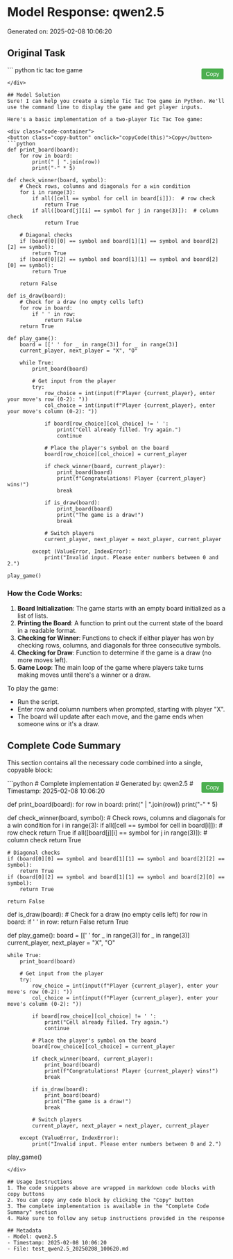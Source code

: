 # Model Response: qwen2.5
Generated on: 2025-02-08 10:06:20


<style>
.copy-button {
    position: absolute;
    top: 5px;
    right: 5px;
    padding: 5px 10px;
    background-color: #4CAF50;
    color: white;
    border: none;
    border-radius: 3px;
    cursor: pointer;
    z-index: 1;
}
.code-container {
    position: relative;
    margin: 10px 0;
}
.copy-button:hover {
    background-color: #45a049;
}
.copy-button:active {
    background-color: #3d8b40;
}
</style>

<script>
function copyCode(buttonElement) {
    const codeBlock = buttonElement.parentElement.querySelector('code');
    const range = document.createRange();
    range.selectNode(codeBlock);
    window.getSelection().removeAllRanges();
    window.getSelection().addRange(range);
    try {
        document.execCommand('copy');
        buttonElement.textContent = 'Copied!';
        setTimeout(() => {
            buttonElement.textContent = 'Copy';
        }, 2000);
    } catch(e) {
        console.error('Failed to copy text:', e);
        buttonElement.textContent = 'Failed to copy';
    }
    window.getSelection().removeAllRanges();
}
</script>


## Original Task
<div class="code-container">
<button class="copy-button" onclick="copyCode(this)">Copy</button>
```
python tic tac toe game

```
</div>

## Model Solution
Sure! I can help you create a simple Tic Tac Toe game in Python. We'll use the command line to display the game and get player inputs.

Here's a basic implementation of a two-player Tic Tac Toe game:

<div class="code-container">
<button class="copy-button" onclick="copyCode(this)">Copy</button>
```python
def print_board(board):
    for row in board:
        print(" | ".join(row))
        print("-" * 5)

def check_winner(board, symbol):
    # Check rows, columns and diagonals for a win condition
    for i in range(3):
        if all([cell == symbol for cell in board[i]]):  # row check
            return True
        if all([board[j][i] == symbol for j in range(3)]):  # column check
            return True
    
    # Diagonal checks
    if (board[0][0] == symbol and board[1][1] == symbol and board[2][2] == symbol):
        return True
    if (board[0][2] == symbol and board[1][1] == symbol and board[2][0] == symbol):
        return True
    
    return False

def is_draw(board):
    # Check for a draw (no empty cells left)
    for row in board:
        if ' ' in row:
            return False
    return True

def play_game():
    board = [[' ' for _ in range(3)] for _ in range(3)]
    current_player, next_player = "X", "O"
    
    while True:
        print_board(board)
        
        # Get input from the player
        try:
            row_choice = int(input(f"Player {current_player}, enter your move's row (0-2): "))
            col_choice = int(input(f"Player {current_player}, enter your move's column (0-2): "))
            
            if board[row_choice][col_choice] != ' ':
                print("Cell already filled. Try again.")
                continue
            
            # Place the player's symbol on the board
            board[row_choice][col_choice] = current_player
            
            if check_winner(board, current_player):
                print_board(board)
                print(f"Congratulations! Player {current_player} wins!")
                break
                
            if is_draw(board):
                print_board(board)
                print("The game is a draw!")
                break
                
            # Switch players
            current_player, next_player = next_player, current_player
        
        except (ValueError, IndexError):
            print("Invalid input. Please enter numbers between 0 and 2.")
    
play_game()
```
</div>

### How the Code Works:
1. **Board Initialization**: The game starts with an empty board initialized as a list of lists.
2. **Printing the Board**: A function to print out the current state of the board in a readable format.
3. **Checking for Winner**: Functions to check if either player has won by checking rows, columns, and diagonals for three consecutive symbols.
4. **Checking for Draw**: Function to determine if the game is a draw (no more moves left).
5. **Game Loop**: The main loop of the game where players take turns making moves until there's a winner or a draw.

To play the game:
- Run the script.
- Enter row and column numbers when prompted, starting with player "X".
- The board will update after each move, and the game ends when someone wins or it's a draw.

## Complete Code Summary
This section contains all the necessary code combined into a single, copyable block:

<div class="code-container">
<button class="copy-button" onclick="copyCode(this)">Copy</button>
```python
# Complete implementation
# Generated by: qwen2.5
# Timestamp: 2025-02-08 10:06:20

def print_board(board):
    for row in board:
        print(" | ".join(row))
        print("-" * 5)

def check_winner(board, symbol):
    # Check rows, columns and diagonals for a win condition
    for i in range(3):
        if all([cell == symbol for cell in board[i]]):  # row check
            return True
        if all([board[j][i] == symbol for j in range(3)]):  # column check
            return True
    
    # Diagonal checks
    if (board[0][0] == symbol and board[1][1] == symbol and board[2][2] == symbol):
        return True
    if (board[0][2] == symbol and board[1][1] == symbol and board[2][0] == symbol):
        return True
    
    return False

def is_draw(board):
    # Check for a draw (no empty cells left)
    for row in board:
        if ' ' in row:
            return False
    return True

def play_game():
    board = [[' ' for _ in range(3)] for _ in range(3)]
    current_player, next_player = "X", "O"
    
    while True:
        print_board(board)
        
        # Get input from the player
        try:
            row_choice = int(input(f"Player {current_player}, enter your move's row (0-2): "))
            col_choice = int(input(f"Player {current_player}, enter your move's column (0-2): "))
            
            if board[row_choice][col_choice] != ' ':
                print("Cell already filled. Try again.")
                continue
            
            # Place the player's symbol on the board
            board[row_choice][col_choice] = current_player
            
            if check_winner(board, current_player):
                print_board(board)
                print(f"Congratulations! Player {current_player} wins!")
                break
                
            if is_draw(board):
                print_board(board)
                print("The game is a draw!")
                break
                
            # Switch players
            current_player, next_player = next_player, current_player
        
        except (ValueError, IndexError):
            print("Invalid input. Please enter numbers between 0 and 2.")
    
play_game()

```
</div>

## Usage Instructions
1. The code snippets above are wrapped in markdown code blocks with copy buttons
2. You can copy any code block by clicking the "Copy" button
3. The complete implementation is available in the "Complete Code Summary" section
4. Make sure to follow any setup instructions provided in the response

## Metadata
- Model: qwen2.5
- Timestamp: 2025-02-08 10:06:20
- File: test_qwen2.5_20250208_100620.md
